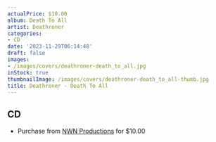 ```yaml
---
actualPrice: $10.00
album: Death To All
artist: Deathroner
categories:
- CD
date: '2023-11-29T06:14:48'
draft: false
images:
- /images/covers/deathroner-death_to_all.jpg
inStock: true
thumbnailImage: /images/covers/deathroner-death_to_all-thumb.jpg
title: Deathroner - Death To All
---
```


## CD
* Purchase from [NWN Productions](http://shop.nwnprod.com/index.php?route=product/product&path=93&product_id=2965&sort=pd.name&order=ASC) for $10.00
